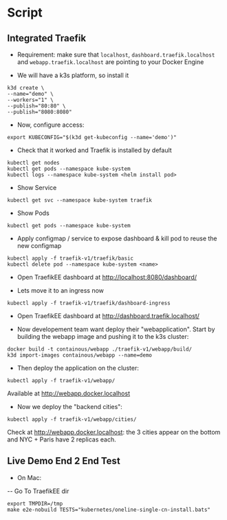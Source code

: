 
# Script

## Integrated Traefik

- Requirement: make sure that `localhost`, `dashboard.traefik.localhost` and `webapp.traefik.localhost`
are pointing to your Docker Engine

- We will have a k3s platform, so install it

```shell
k3d create \
--name="demo" \
--workers="1" \
--publish="80:80" \
--publish="8080:8080"
```

- Now, configure access:

```shell
export KUBECONFIG="$(k3d get-kubeconfig --name='demo')"
```

- Check that it worked and Traefik is installed by default

```shell
kubectl get nodes
kubectl get pods --namespace kube-system
kubectl logs --namespace kube-system <helm install pod>
```

- Show Service

```shell
kubectl get svc --namespace kube-system traefik
```

- Show Pods

```shell
kubectl get pods --namespace kube-system
```

- Apply configmap / service to expose dashboard & kill pod to reuse the new configmap

```shell
kubectl apply -f traefik-v1/traefik/basic
kubectl delete pod --namespace kube-system <name>
```

- Open TraefikEE dashboard at <http://localhost:8080/dashboard/>

- Lets move it to an ingress now

```shell
kubectl apply -f traefik-v1/traefik/dashboard-ingress
```

- Open TraefikEE dashboard at <http://dashboard.traefik.localhost/>

- Now developement team want deploy their "webapplication".
Start by building the webapp image and pushing it to the k3s cluster:

```shell
docker build -t containous/webapp ./traefik-v1/webapp/build/
k3d import-images containous/webapp --name=demo
```

- Then deploy the application on the cluster:

```shell
kubectl apply -f traefik-v1/webapp/
```

Available at <http://webapp.docker.localhost>

- Now we deploy the "backend cities":

```shell
kubectl apply -f traefik-v1/webapp/cities/
```

Check at <http://webapp.docker.localhost>: the 3 cities appear on the bottom and NYC + Paris have 2 replicas each.

## Live Demo End 2 End Test

- On Mac:

-- Go To TraefikEE dir

```shell
export TMPDIR=/tmp
make e2e-nobuild TESTS="kubernetes/oneline-single-cn-install.bats"
```
